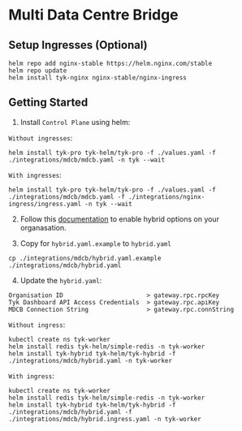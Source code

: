 # Multi Data Centre Bridge

## Setup Ingresses (Optional)
```
helm repo add nginx-stable https://helm.nginx.com/stable
helm repo update
helm install tyk-nginx nginx-stable/nginx-ingress
```

## Getting Started
1. Install `Control Plane` using helm:

`Without ingresses`:
```
helm install tyk-pro tyk-helm/tyk-pro -f ./values.yaml -f ./integrations/mdcb/mdcb.yaml -n tyk --wait
```

`With ingresses`:
```
helm install tyk-pro tyk-helm/tyk-pro -f ./values.yaml -f ./integrations/mdcb/mdcb.yaml -f ./integrations/nginx-ingress/ingress.yaml -n tyk --wait
```

2. Follow this [documentation](https://tyk.io/docs/tyk-multi-data-centre/setup-master-data-centre/#gateway-config) to enable hybrid options on your organasation.

3. Copy for `hybrid.yaml.example` to `hybrid.yaml`

`cp ./integrations/mdcb/hybrid.yaml.example ./integrations/mdcb/hybrid.yaml`

4. Update the `hybrid.yaml`:

```
Organisation ID                       > gateway.rpc.rpcKey
Tyk Dashboard API Access Credentials  > gateway.rpc.apiKey
MDCB Connection String                > gateway.rpc.connString
```

`Without ingress`:
```
kubectl create ns tyk-worker
helm install redis tyk-helm/simple-redis -n tyk-worker
helm install tyk-hybrid tyk-helm/tyk-hybrid -f ./integrations/mdcb/hybrid.yaml -n tyk-worker
```

`With ingress`:
```
kubectl create ns tyk-worker
helm install redis tyk-helm/simple-redis -n tyk-worker
helm install tyk-hybrid tyk-helm/tyk-hybrid -f ./integrations/mdcb/hybrid.yaml -f ./integrations/mdcb/hybrid.ingress.yaml -n tyk-worker
```
